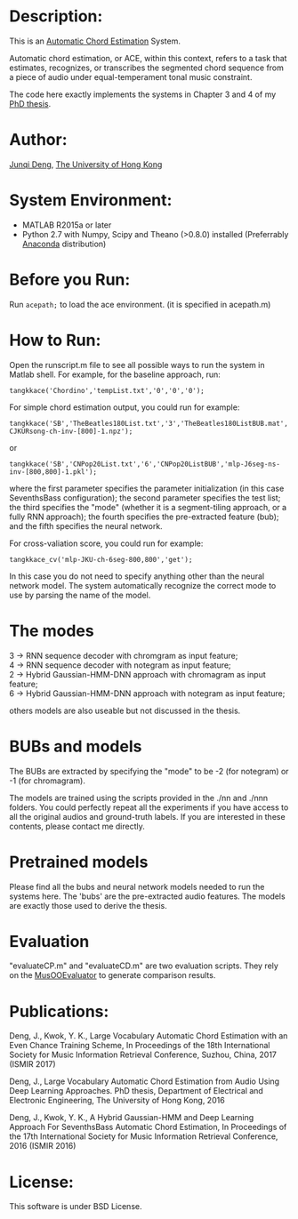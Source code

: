 # Description:
This is an [Automatic Chord Estimation](http://www.music-ir.org/mirex/wiki/2016:Audio_Chord_Estimation) System.

Automatic chord estimation, or ACE, within this context, refers to a task that estimates, recognizes, or transcribes the segmented chord sequence from a piece of audio under equal-temperament tonal music constraint.

The code here exactly implements the systems in Chapter 3 and 4 of my [PhD thesis](https://github.com/tangkk/phd-thesis-junqi-deng/blob/master/junqi-thesis-hku.pdf).


# Author:
[Junqi Deng](http://www.tangkk.net/), [The University of Hong Kong](http://www.hku.hk/)

# System Environment:
- MATLAB R2015a or later
- Python 2.7 with Numpy, Scipy and Theano (>0.8.0) installed (Preferrably [Anaconda](https://anaconda.org/) distribution)

# Before you Run:
Run ```acepath;``` to load the ace environment. (it is specified in acepath.m)

# How to Run:
Open the runscript.m file to see all possible ways to run the system in Matlab shell. For example, for the baseline approach, run:
```
tangkkace('Chordino','tempList.txt','0','0','0');
```

For simple chord estimation output, you could run for example:
```
tangkkace('SB','TheBeatles180List.txt','3','TheBeatles180ListBUB.mat','blstmrnn-CJKURsong-ch-inv-[800]-1.npz');
```
or
```
tangkkace('SB','CNPop20List.txt','6','CNPop20ListBUB','mlp-J6seg-ns-inv-[800,800]-1.pkl');
```

where the first parameter specifies the parameter initialization (in this case SeventhsBass configuration); the second parameter specifies the test list; the third specifies the "mode" (whether it is a segment-tiling approach, or a fully RNN approach); the fourth specifies the pre-extracted feature (bub); and the fifth specifies the neural network.

For cross-valiation score, you could run for example:
```
tangkkace_cv('mlp-JKU-ch-6seg-800,800','get');
```
In this case you do not need to specify anything other than the neural network model. The system automatically recognize the correct mode to use by parsing the name of the model.

# The modes
3 -> RNN sequence decoder with chromgram as input feature;<br />
4 -> RNN sequence decoder with notegram as input feature;<br />
2 -> Hybrid Gaussian-HMM-DNN approach with chromagram as input feature;<br />
6 -> Hybrid Gaussian-HMM-DNN approach with notegram as input feature;<br />

others models are also useable but not discussed in the thesis.

# BUBs and models
The BUBs are extracted by specifying the "mode" to be -2 (for notegram) or -1 (for chromagram).<br />

The models are trained using the scripts provided in the ./nn and ./nnn folders. You could perfectly repeat all the experiments if you have access to all the original audios and ground-truth labels. If you are interested in these contents, please contact me directly.

# Pretrained models
Please find all the bubs and neural network models needed to run the systems here. The 'bubs' are the pre-extracted audio features. The models are exactly those used to derive the thesis.

# Evaluation
"evaluateCP.m" and "evaluateCD.m" are two evaluation scripts. They rely on the [MusOOEvaluator](https://github.com/jpauwels/MusOOEvaluator) to generate comparison results.

# Publications:
Deng, J., Kwok, Y. K., Large Vocabulary Automatic Chord Estimation with an Even Chance Training Scheme, In Proceedings of the 18th International Society for Music Information Retrieval Conference, Suzhou, China, 2017 (ISMIR 2017)

Deng, J., Large Vocabulary Automatic Chord Estimation from Audio Using Deep Learning Approaches. PhD thesis, Department of Electrical and Electronic Engineering, The University of Hong Kong, 2016

Deng, J., Kwok, Y. K., A Hybrid Gaussian-HMM and Deep Learning Approach For SeventhsBass Automatic Chord Estimation, In Proceedings of the 17th International Society for Music Information Retrieval Conference, 2016 (ISMIR 2016)

# License:
This software is under BSD License.
